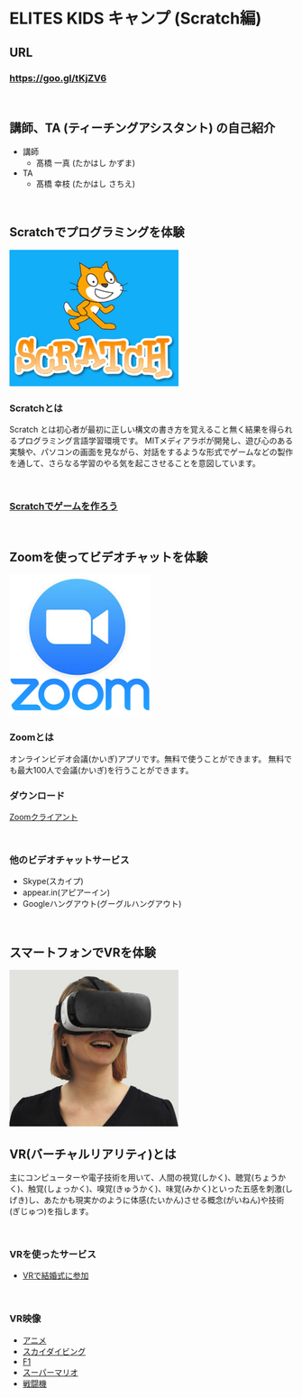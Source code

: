 # ELITES KIDS キャンプ (Scratch編)

## URL

### https://goo.gl/tKjZV6

<br>

## 講師、TA (ティーチングアシスタント) の自己紹介

  - 講師
    - 髙橋 一真 (たかはし かずま)
  - TA
    - 髙橋 幸枝 (たかはし さちえ)

<br>

## Scratchでプログラミングを体験

<img src="/img/scratch.jpg" width="300px">

### Scratchとは
Scratch とは初心者が最初に正しい構文の書き方を覚えること無く結果を得られるプログラミング言語学習環境です。
MITメディアラボが開発し、遊び心のある実験や、パソコンの画面を見ながら、対話をするような形式でゲームなどの製作を通して、さらなる学習のやる気を起こさせることを意図しています。  

<br>

### <a href="/scratch/resume.md">Scratchでゲームを作ろう</a>

<br>

## Zoomを使ってビデオチャットを体験

<img src="/img/zoom.png" width="250px">

### Zoomとは

オンラインビデオ会議(かいぎ)アプリです。無料で使うことができます。
無料でも最大100人で会議(かいぎ)を行うことができます。

### ダウンロード

<a href="https://zoom.us/download#client_4meeting">Zoomクライアント</a>

<br>

### 他のビデオチャットサービス

- Skype(スカイプ)
- appear.in(アピアーイン)
- Googleハングアウト(グーグルハングアウト)

<br>

## スマートフォンでVRを体験

<img src="/img/vr.jpg" width="300px">


## VR(バーチャルリアリティ)とは

主にコンピューターや電子技術を用いて、人間の視覚(しかく)、聴覚(ちょうかく)、触覚(しょっかく)、嗅覚(きゅうかく)、味覚(みかく)といった五感を刺激(しげき)し、あたかも現実かのように体感(たいかん)させる概念(がいねん)や技術(ぎじゅつ)を指します。

<br>

### VRを使ったサービス

- <a href="https://youtu.be/xW_9od_Yzfc">VRで結婚式に参加</a>

<br>

### VR映像

- <a href="https://youtu.be/IKJOOzfyDTc">アニメ</a>
- <a href="https://youtu.be/S5XXsRuMPIU">スカイダイビング</a>
- <a href="https://youtu.be/wfNvZwN87Hg">F1</a>
- <a href="https://youtu.be/6GP-jOHpscs">スーパーマリオ</a>
- <a href="https://youtu.be/NdZ02-Qenso">戦闘機</a>
